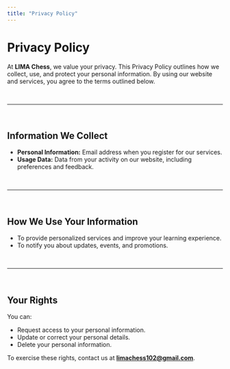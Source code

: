```yaml
---
title: "Privacy Policy"
---
```


# Privacy Policy

At **LIMA Chess**, we value your privacy. This Privacy Policy outlines how we collect, use, and protect your personal information. By using our website and services, you agree to the terms outlined below.

&nbsp;

---

&nbsp;

## Information We Collect

- **Personal Information:** Email address when you register for our services.
- **Usage Data:** Data from your activity on our website, including preferences and feedback.

&nbsp;

---

&nbsp;

## How We Use Your Information

- To provide personalized services and improve your learning experience.
- To notify you about updates, events, and promotions.

&nbsp;

---

&nbsp;

## Your Rights

You can:

- Request access to your personal information.
- Update or correct your personal details.
- Delete your personal information.

To exercise these rights, contact us at **[limachess102@gmail.com](mailto:limachess102@gmail.com)**.